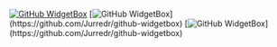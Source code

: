 [![GitHub WidgetBox](https://github-widgetbox.vercel.app/api/profile?username=PlayFlixo&data=followers,repositories,stars,commits&theme=nautilus)](https://github.com/Jurredr/github-widgetbox)
[![GitHub WidgetBox](https://github-widgetbox.vercel.app/api/skills?tools=git,vercel,heroku,aws,&includeNames=true,&theme=nautilus,)](https://github.com/Jurredr/github-widgetbox)
[![GitHub WidgetBox](https://github-widgetbox.vercel.app/api/skills?languages=js,python,html,css,&includeNames=true&theme=nautilus,)](https://github.com/Jurredr/github-widgetbox)
